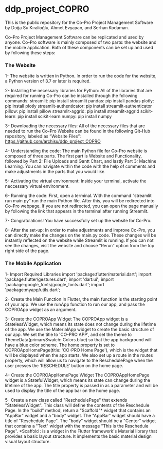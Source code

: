 # ddp_project_COPRO
This is the public repository for the Co-Pro Project Management Software by Doğa Su Kıralioğlu, Ahmet Evyapan, and Serhan Kodaman.

Co-Pro Project Management Software can be replicated and used by anyone. Co-Pro software is mainly composed of two parts: the website and the mobile application. Both of these components can be set up and used by following these steps:

### The Website

1- The website is written in Python. In order to run the code for the website, a Python version of 3.7 or later is required. 

2- Installing the necessary libraries for Python: All of the libraries that are required for running Co-Pro can be installed through the following commands:
streamlit: pip install streamlit
pandas: pip install pandas
plotly: pip install plotly
streamlit-authenticator: pip install streamlit-authenticator
pillow: pip install pillow
streamlit-aggrid: pip install streamlit-aggrid
scikit-learn: pip install scikit-learn
numpy: pip install numpy

3- Downloading the necessary files: All of the necessary files that are needed to run the Co-Pro Website can be found in the following Git-Hub repository, labeled as “Website Files”:
	https://github.com/archisu/ddp_project_COPRO

4- Understanding the code: The main Python file for Co-Pro website is composed of three parts. The first part is Website and Functionality, followed by Part 2: File Uploads and Gantt Chart, and lastly Part 3: Machine Learning. You can navigate within the code with the help of comments and make adjustments in the parts that you would like. 

5- Activating the virtual environment: Inside your terminal, activate the neccessary virtual environment.

6- Running the code: First, open a terminal. With the command “streamlit run main.py” run the main Python file. After this, you will be redirected into Co-Pro webpage. If you are not redirected, you can open the page manually by following the link that appears in the terminal after running Streamlit. 

7- Congratulations! You have successfully set up the website for Co-Pro. 

8- After the set-up: In order to make adjustments and improve Co-Pro, you can directly make the changes on the main.py code. These changes will be instantly reflected on the website while Streamlit is running. If you can not see the changes, visit the website and choose “Rerun” option from the top right side of the page.

### The Mobile Application

1- Import Required Libraries
import 'package:flutter/material.dart';
import 'package:flutter/gestures.dart';
import 'dart:ui';
import 'package:google_fonts/google_fonts.dart';
import 'package:myapp/utils.dart';

2- Create the Main Function
In Flutter, the main function is the starting point of your app. We use the runApp function to run our app, and pass the COPROApp widget as an argument.

3- Create the COPROApp Widget
The COPROApp widget is a StatelessWidget, which means its state does not change during the lifetime of the app.
We use the MaterialApp widget to create the basic structure of our app. We set the title to 'CO-PRO APP', and set the theme to ThemeData(primarySwatch: Colors.blue) so that the app background will have a blue color scheme.
The home property is set to COPROAppHomePage(title: 'CO-PRO Home Page'), which is the widget that will be displayed when the app starts.
We also set up a route in the routes property, which will allow us to navigate to the ReschedulePage when the user presses the ‘RESCHEDULE’ button on the home page.

4- Create the COPROAppHomePage Widget
The COPROAppHomePage widget is a StatefulWidget, which means its state can change during the lifetime of the app.
The title property is passed in as a parameter and will be used to display the title of the app bar on the home page.

5- Create a new class called "ReschedulePage" that extends "StatelessWidget". This class will define the contents of the Reschedule Page.
In the "build" method, return a "Scaffold"* widget that contains an "AppBar" widget and a "body" widget. The "AppBar" widget should have a title of "Reschedule Page". The "body" widget should be a "Center" widget that contains a "Text" widget with the message "This is the Reschedule Page".
*Scaffold : is a widget in the Flutter framework's Material library that provides a basic layout structure. It implements the basic material design visual layout structure.




